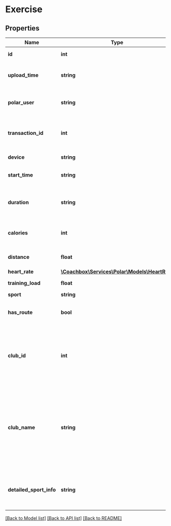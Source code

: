 # Exercise

## Properties
Name | Type | Description | Notes
------------ | ------------- | ------------- | -------------
**id** | **int** | Id of the trainining session | [optional] 
**upload_time** | **string** | Time of the transfer from wrist unit to Polar database | [optional] 
**polar_user** | **string** | Absolute link to Polar user owning the training | [optional] 
**transaction_id** | **int** | Id of the exercise-transaction this training was transferred in | [optional] 
**device** | **string** | Polar product used in training | [optional] 
**start_time** | **string** | Start time of the training session in local time | [optional] 
**duration** | **string** | The duration of the training session as specified in ISO8601 | [optional] 
**calories** | **int** | Expended calories during training in kilocalories | [optional] 
**distance** | **float** | Distance in meters travelled during training | [optional] 
**heart_rate** | [**\Coachbox\Services\Polar\Models\HeartRate**](HeartRate.md) |  | [optional] 
**training_load** | **float** | Training load effect to user | [optional] 
**sport** | **string** | Sport name | [optional] 
**has_route** | **bool** | Boolean indicating if the exercise has route data | [optional] 
**club_id** | **int** | Has value if the exercise is from \&quot;Flow For Club\&quot;, otherwise not printed. Value -1 indicates that there were errors finding the club | [optional] 
**club_name** | **string** | Has value if the exercise is from \&quot;Flow For Club\&quot;, otherwise not printed. Value \&quot;Ambiguous club location. Please contact support.\&quot; is printed in case of error (and the club-id is -1). | [optional] 
**detailed_sport_info** | **string** | String containing the name of a Polar Flow-compatible sport, if one is set for the exercise. | [optional] 

[[Back to Model list]](../README.md#documentation-for-models) [[Back to API list]](../README.md#documentation-for-api-endpoints) [[Back to README]](../README.md)

